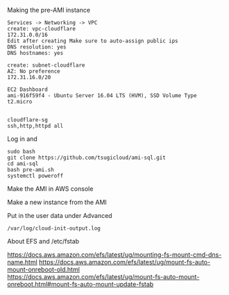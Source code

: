 
Making the pre-AMI instance

    Services -> Networking -> VPC
    create: vpc-cloudflare
    172.31.0.0/16
    Edit after creating Make sure to auto-assign public ips
    DNS resolution: yes
    DNS hostnames: yes

    create: subnet-cloudflare
    AZ: No preference
    172.31.16.0/20

    EC2 Dashboard
    ami-916f59f4 - Ubuntu Server 16.04 LTS (HVM), SSD Volume Type
    t2.micro


    cloudflare-sg
    ssh,http,httpd all

Log in and

    sudo bash
    git clone https://github.com/tsugicloud/ami-sql.git
    cd ami-sql
    bash pre-ami.sh
    systemctl poweroff

Make the AMI in AWS console

Make a new instance from the AMI

Put in the user data under Advanced

    /var/log/cloud-init-output.log


About EFS and /etc/fstab

https://docs.aws.amazon.com/efs/latest/ug/mounting-fs-mount-cmd-dns-name.html
https://docs.aws.amazon.com/efs/latest/ug/mount-fs-auto-mount-onreboot-old.html
https://docs.aws.amazon.com/efs/latest/ug/mount-fs-auto-mount-onreboot.html#mount-fs-auto-mount-update-fstab

